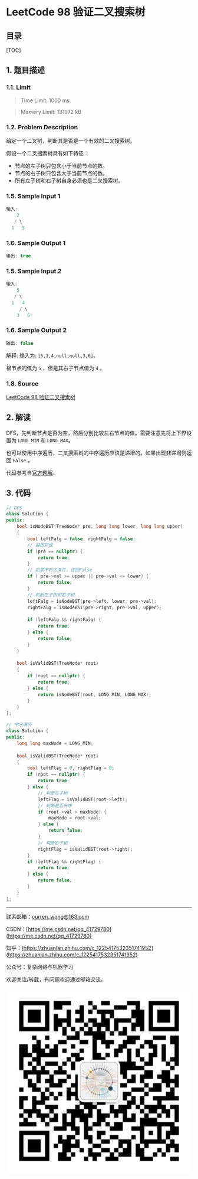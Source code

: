 LeetCode 98 验证二叉搜索树
===

目录
---

[TOC]

## 1. 题目描述

### 1.1. Limit

>Time Limit: 1000 ms

>Memory Limit: 131072 kB

### 1.2. Problem Description

给定一个二叉树，判断其是否是一个有效的二叉搜索树。

假设一个二叉搜索树具有如下特征：

- 节点的左子树只包含小于当前节点的数。
- 节点的右子树只包含大于当前节点的数。
- 所有左子树和右子树自身必须也是二叉搜索树。

### 1.5. Sample Input 1

```cpp
输入:
    2
   / \
  1   3
```

### 1.6. Sample Output 1

```cpp
输出: true
```

### 1.5. Sample Input 2

```cpp
输入:
    5
   / \
  1   4
     / \
    3   6
```

### 1.6. Sample Output 2

```cpp
输出: false
```

解释: 输入为: `[5,1,4,null,null,3,6]`。

根节点的值为 `5` ，但是其右子节点值为 `4` 。

### 1.8. Source

[LeetCode 98 验证二叉搜索树](https://leetcode-cn.com/problems/validate-binary-search-tree/)

## 2. 解读

DFS，先判断节点是否为空，然后分别比较左右节点的值。需要注意先将上下界设置为 `LONG_MIN` 和 `LONG_MAX`。

也可以使用中序遍历，二叉搜索树的中序遍历应该是递增的，如果出现非递增则返回 `False` 。

代码参考自[官方题解](https://leetcode-cn.com/problems/validate-binary-search-tree/solution/yan-zheng-er-cha-sou-suo-shu-by-leetcode-solution/)。

## 3. 代码

```cpp
// DFS
class Solution {
public:
    bool isNodeBST(TreeNode* pre, long long lower, long long upper)
    {
        bool leftFalg = false, rightFalg = false;
        // 遍历完成
        if (pre == nullptr) {
            return true;
        }
        // 如果不符合条件，返回False
        if ( pre->val >= upper || pre->val <= lower) {
            return false;
        }
        // 判断左子树和右子树
        leftFalg = isNodeBST(pre->left, lower, pre->val);
        rightFalg = isNodeBST(pre->right, pre->val, upper);

        if (leftFalg && rightFalg) {
            return true;
        } else {
            return false;
        }
    }

    bool isValidBST(TreeNode* root)
    {
        if (root == nullptr) {
            return true;
        } else {
            return isNodeBST(root, LONG_MIN, LONG_MAX);
        }
    }
};
```

```cpp
// 中序遍历
class Solution {
public:
    long long maxNode = LONG_MIN;

    bool isValidBST(TreeNode* root)
    {
        bool leftFlag = 0, rightFlag = 0;
        if (root == nullptr) {
            return true;
        } else {
            // 判断左子树
            leftFlag = isValidBST(root->left);
            // 判断是否升序
            if (root->val > maxNode) {
                maxNode = root->val;
            } else {
                return false;
            }
            // 判断右子树
            rightFlag = isValidBST(root->right);
        }
        if (leftFlag && rightFlag) {
            return true;
        } else {
            return false;
        }
    }
};
```

---

联系邮箱：curren_wong@163.com

CSDN：[https://me.csdn.net/qq_41729780](https://me.csdn.net/qq_41729780)

知乎：[https://zhuanlan.zhihu.com/c_1225417532351741952](https://zhuanlan.zhihu.com/c_1225417532351741952)

公众号：复杂网络与机器学习

欢迎关注/转载，有问题欢迎通过邮箱交流。

![二维码](../../../img/WeChat/QRCode.jpg)
